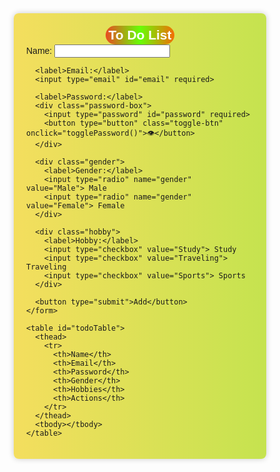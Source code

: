 <!DOCTYPE html>
<html lang="en">

<head>
  <meta charset="UTF-8">
  <meta name="viewport" content="width=device-width, initial-scale=1.0">
  <title>To Do List Form with LocalStorage</title>
  <style>
    * {
      box-sizing: border-box;
      font-family: Arial, sans-serif;
    }

    body {
      background: linear-gradient(to right, #70f0d5, #6dbae6);
      margin: 0;
      padding: 20px;
    }

    .container {
      max-width: 800px;
      margin: auto;
      background: linear-gradient(to right, #f4de5e, #c5e34f);
      padding: 20px;
      border-radius: 8px;
      box-shadow: 0 0 10px rgba(0, 0, 0, 0.2);
    }

    h2 {
      text-align: center;
      margin-bottom: 20px;
    }

    input[type="text"],
    input[type="email"],
    input[type="password"] {
      width: 100%;
      padding: 8px 35px 8px 8px;
      margin-bottom: 10px;
      border: 1px solid #ccc;
      border-radius: 5px;
    }

    .works {
      background: linear-gradient(to right, #ea4a22, #66fe07, #f46c05);
      height: 30px;
      width: 30%;
      border-radius: 20px;
      margin: auto;
      text-align: center;
      color: #fff;
      line-height: 30px;
    }

    .password-box {
      position: relative;
    }

    .toggle-btn {
      position: absolute;
      right: 10px;
      top: 50%;
      transform: translateY(-50%);
      background: none;
      border: none;
      cursor: pointer;
      font-size: 16px;
    }

    button[type="submit"] {
      width: 100%;
      padding: 10px;
      background: linear-gradient(to right, #fa4383, #e76efa, #ef31a0);
      color: #fff;
      font-size: 16px;
      border: none;
      border-radius: 5px;
      cursor: pointer;
    }

    button[type="submit"]:hover {
      background: linear-gradient(to right, #fa8343, #86a1eb, #59a133);
    }

    table {
      width: 100%;
      margin-top: 20px;
      border-collapse: collapse;
    }

    table,
    th,
    td {
      border: 1px solid #ccc;
    }

    th,
    td {
      padding: 10px;
      text-align: center;
    }

    .action-btn {
      margin: 0 3px;
      padding: 5px 10px;
      border: none;
      border-radius: 5px;
      cursor: pointer;
      color: #fff;
    }

    .edit-btn {
      background: #007bff;
    }

    .delete-btn {
      background: #dc3545;
    }
  </style>
</head>

<body id="errohil">
  <div class="container" id="ress">
    <h2 class="works">To Do List</h2>
    <form id="todoForm">
      <label>Name:</label>
      <input type="text" id="name" required>

      <label>Email:</label>
      <input type="email" id="email" required>

      <label>Password:</label>
      <div class="password-box">
        <input type="password" id="password" required>
        <button type="button" class="toggle-btn" onclick="togglePassword()">👁️</button>
      </div>

      <div class="gender">
        <label>Gender:</label>
        <input type="radio" name="gender" value="Male"> Male
        <input type="radio" name="gender" value="Female"> Female
      </div>

      <div class="hobby">
        <label>Hobby:</label>
        <input type="checkbox" value="Study"> Study
        <input type="checkbox" value="Traveling"> Traveling
        <input type="checkbox" value="Sports"> Sports
      </div>

      <button type="submit">Add</button>
    </form>

    <table id="todoTable">
      <thead>
        <tr>
          <th>Name</th>
          <th>Email</th>
          <th>Password</th>
          <th>Gender</th>
          <th>Hobbies</th>
          <th>Actions</th>
        </tr>
      </thead>
      <tbody></tbody>
    </table>
  </div>

  <script>
     // Background changer
    var words = document.querySelector("#errohil");
    var Events = [
      "linear-gradient(to right, red, yellow)",
      "linear-gradient(to right, blue, green)",
      "linear-gradient(to right, purple, pink)",
      "radial-gradient(circle, yellow, green, red)",
      "linear-gradient(to bottom, orange, black, white)",
      "radial-gradient(circle, red, yellow, green)"
    ];
    var index = 0;

    setInterval(() => {
      words.style.background = Events[index];
      index = (index + 1) % Events.length;
    }, 1000); // 1 sec

    // Background changer
    var words = document.querySelector("#ress");
    var Events = [
      "linear-gradient(to right, red, yellow)",
      "linear-gradient(to right, blue, green)",
      "linear-gradient(to right, purple, pink)",
      "radial-gradient(circle, yellow, green, red)",
      "linear-gradient(to bottom, orange, black, white)",
      "radial-gradient(circle, red, yellow, green)"
    ];
    var index = 0;

    setInterval(() => {
      words.style.background = Events[index];
      index = (index + 1) % Events.length;
    }, 1000); // 1 sec
  </script>

  <script>
    let editIndex = null;

    function togglePassword() {
      const passwordInput = document.getElementById("password");
      const btn = document.querySelector(".toggle-btn");
      if (passwordInput.type === "password") {
        passwordInput.type = "text";
        btn.textContent = "🙈";
      } else {
        passwordInput.type = "password";
        btn.textContent = "👁️";
      }
    }

    const form = document.getElementById("todoForm");
    const tableBody = document.querySelector("#todoTable tbody");

    function getTodos() {
      return JSON.parse(localStorage.getItem("todos")) || [];
    }

    function saveTodos(todos) {
      localStorage.setItem("todos", JSON.stringify(todos));
    }

    function errohil() {
      const todos = getTodos();
      tableBody.innerHTML = "";
      todos.forEach((todo, index) => {
        const row = document.createElement("tr");
        row.innerHTML = `
          <td>${todo.name}</td>
          <td>${todo.email}</td>
          <td>${"*".repeat(todo.password.length)}</td>
          <td>${todo.gender}</td>
          <td>${todo.hobbies.join(", ")}</td>
          <td>
            <button class="action-btn edit-btn" onclick="editRow(${index})">Edit</button>
            <button class="action-btn delete-btn" onclick="deleteRow(${index})">Delete</button>
          </td>
        `;
        tableBody.appendChild(row);
      });
    }

    form.addEventListener("submit", function (e) {
      e.preventDefault();

      const name = document.getElementById("name").value;
      const email = document.getElementById("email").value;
      const password = document.getElementById("password").value;
      const gender = document.querySelector("input[name='gender']:checked")?.value || "N/A";

      const hobbies = [];
      document.querySelectorAll(".hobby input[type='checkbox']:checked").forEach(cb => {
        hobbies.push(cb.value); // push instead of unshift
      });

      const todos = getTodos();

      if (editIndex !== null) {
        todos[editIndex] = { name, email, password, gender, hobbies };
        editIndex = null;
        form.querySelector("button[type='submit']").textContent = "Add";
      } else {
        todos.unshift({ name, email, password, gender, hobbies });
      }

      saveTodos(todos);
      errohil();
      form.reset();
    });

    function editRow(index) {
      const todos = getTodos();
      const todo = todos[index];

      document.getElementById("name").value = todo.name;
      document.getElementById("email").value = todo.email;
      document.getElementById("password").value = todo.password;

      document.querySelectorAll("input[name='gender']").forEach(radio => {
        radio.checked = radio.value === todo.gender;
      });

      document.querySelectorAll(".hobby input[type='checkbox']").forEach(cb => {
        cb.checked = todo.hobbies.includes(cb.value);
      });

      editIndex = index;
      form.querySelector("button[type='submit']").textContent = "Update";
    }

    function deleteRow(index) {
      const todos = getTodos();
      todos.splice(index, 1);
      saveTodos(todos);
      errohil();
    }

    errohil();
  </script>
</body>
</html>
